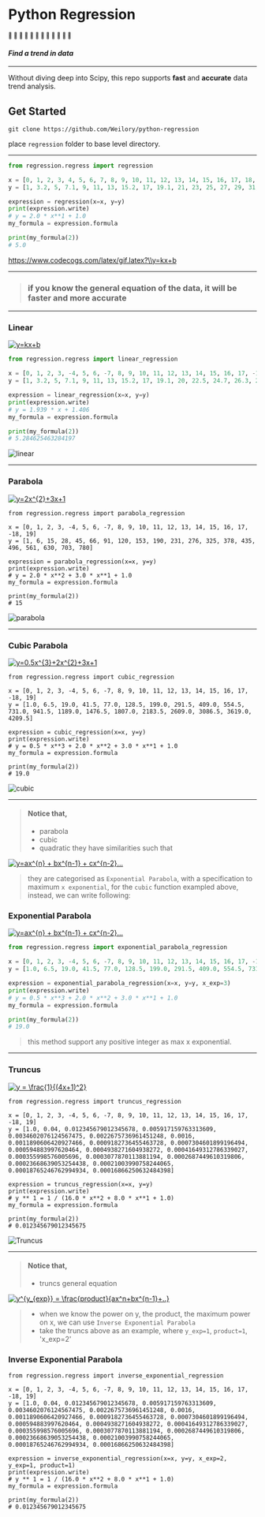 # Python Regression 


<small> :cold_face: :cold_face: :space_invader: :space_invader: :robot: :robot: :see_no_evil: :see_no_evil: :kiss: :kiss: :hear_no_evil: :hear_no_evil: </small>


#### *Find a trend in data*

<hr />

Without diving deep into Scipy, this repo supports **fast** and **accurate** data trend analysis.

## Get Started

```
git clone https://github.com/Weilory/python-regression
```

place `regression` folder to base level directory. 

<hr />

```python
from regression.regress import regression

x = [0, 1, 2, 3, 4, 5, 6, 7, 8, 9, 10, 11, 12, 13, 14, 15, 16, 17, 18, 19]
y = [1, 3.2, 5, 7.1, 9, 11, 13, 15.2, 17, 19.1, 21, 23, 25, 27, 29, 31, 33, 35, 37, 39]

expression = regression(x=x, y=y)
print(expression.write)
# y = 2.0 * x**1 + 1.0
my_formula = expression.formula

print(my_formula(2))
# 5.0
```

https://www.codecogs.com/latex/gif.latex?\\y=kx+b

<hr />

> ### if you know the general equation of the data, it will be faster and more accurate

<hr />


### Linear 

<a href="https://www.codecogs.com/eqnedit.php?latex=y=kx&plus;b" target="_blank"><img src="https://latex.codecogs.com/gif.latex?y=kx&plus;b" title="y=kx+b" /></a>

```python
from regression.regress import linear_regression

x = [0, 1, 2, 3, -4, 5, 6, -7, 8, 9, 10, 11, 12, 13, 14, 15, 16, 17, -18, 19]
y = [1, 3.2, 5, 7.1, 9, 11, 13, 15.2, 17, 19.1, 20, 22.5, 24.7, 26.3, 28.9, 31.2, 33.1, 34.3, 36.8, 38.7]

expression = linear_regression(x=x, y=y)
print(expression.write)
# y = 1.939 * x + 1.406
my_formula = expression.formula

print(my_formula(2))
# 5.284625463284197
```

![linear](https://github.com/Weilory/python-regression/blob/master/docs/img/linear.JPG)

<hr />

### Parabola 

<a href="https://www.codecogs.com/eqnedit.php?latex=y=2x^{2}&plus;3x&plus;1" target="_blank"><img src="https://latex.codecogs.com/gif.latex?y=2x^{2}&plus;3x&plus;1" title="y=2x^{2}+3x+1" /></a>

```
from regression.regress import parabola_regression

x = [0, 1, 2, 3, -4, 5, 6, -7, 8, 9, 10, 11, 12, 13, 14, 15, 16, 17, -18, 19]
y = [1, 6, 15, 28, 45, 66, 91, 120, 153, 190, 231, 276, 325, 378, 435, 496, 561, 630, 703, 780]

expression = parabola_regression(x=x, y=y)
print(expression.write)
# y = 2.0 * x**2 + 3.0 * x**1 + 1.0
my_formula = expression.formula

print(my_formula(2))
# 15
```

![parabola](https://github.com/Weilory/python-regression/blob/master/docs/img/parabola.JPG)

<hr />

### Cubic Parabola 

<a href="https://www.codecogs.com/eqnedit.php?latex=y=0.5x^{3}&plus;2x^{2}&plus;3x&plus;1" target="_blank"><img src="https://latex.codecogs.com/gif.latex?y=0.5x^{3}&plus;2x^{2}&plus;3x&plus;1" title="y=0.5x^{3}+2x^{2}+3x+1" /></a>

```
from regression.regress import cubic_regression

x = [0, 1, 2, 3, -4, 5, 6, -7, 8, 9, 10, 11, 12, 13, 14, 15, 16, 17, -18, 19]
y = [1.0, 6.5, 19.0, 41.5, 77.0, 128.5, 199.0, 291.5, 409.0, 554.5, 731.0, 941.5, 1189.0, 1476.5, 1807.0, 2183.5, 2609.0, 3086.5, 3619.0, 4209.5]

expression = cubic_regression(x=x, y=y)
print(expression.write)
# y = 0.5 * x**3 + 2.0 * x**2 + 3.0 * x**1 + 1.0
my_formula = expression.formula

print(my_formula(2))
# 19.0
```
![cubic](https://github.com/Weilory/python-regression/blob/master/docs/img/cubic.JPG)

<hr />

> #### Notice that, 
>  * parabola
>  * cubic
>  * quadratic
> they have similarities such that 

<a href="https://www.codecogs.com/eqnedit.php?latex=y=ax^{n}&space;&plus;&space;bx^{n-1}&space;&plus;&space;cx^{n-2}..." target="_blank"><img src="https://latex.codecogs.com/gif.latex?y=ax^{n}&space;&plus;&space;bx^{n-1}&space;&plus;&space;cx^{n-2}..." title="y=ax^{n} + bx^{n-1} + cx^{n-2}..." /></a>

> they are categorised as `Exponential Parabola`, with a specification to maximum `x exponential`, for the `cubic` function exampled above, instead, we can write following:

### Exponential Parabola 

<a href="https://www.codecogs.com/eqnedit.php?latex=y=ax^{n}&space;&plus;&space;bx^{n-1}&space;&plus;&space;cx^{n-2}..." target="_blank"><img src="https://latex.codecogs.com/gif.latex?y=ax^{n}&space;&plus;&space;bx^{n-1}&space;&plus;&space;cx^{n-2}..." title="y=ax^{n} + bx^{n-1} + cx^{n-2}..." /></a>

```python
from regression.regress import exponential_parabola_regression

x = [0, 1, 2, 3, -4, 5, 6, -7, 8, 9, 10, 11, 12, 13, 14, 15, 16, 17, -18, 19]
y = [1.0, 6.5, 19.0, 41.5, 77.0, 128.5, 199.0, 291.5, 409.0, 554.5, 731.0, 941.5, 1189.0, 1476.5, 1807.0, 2183.5, 2609.0, 3086.5, 3619.0, 4209.5]

expression = exponential_parabola_regression(x=x, y=y, x_exp=3)
print(expression.write)
# y = 0.5 * x**3 + 2.0 * x**2 + 3.0 * x**1 + 1.0
my_formula = expression.formula

print(my_formula(2))
# 19.0
``` 

> this method support any positive integer as max x exponential.

<hr />

### Truncus 

<a href="https://www.codecogs.com/eqnedit.php?latex=y&space;=&space;\frac{1}{(4x&plus;1)^2}" target="_blank"><img src="https://latex.codecogs.com/gif.latex?y&space;=&space;\frac{1}{(4x&plus;1)^2}" title="y = \frac{1}{(4x+1)^2}" /></a>

```
from regression.regress import truncus_regression

x = [0, 1, 2, 3, -4, 5, 6, -7, 8, 9, 10, 11, 12, 13, 14, 15, 16, 17, -18, 19]
y = [1.0, 0.04, 0.012345679012345678, 0.005917159763313609, 0.0034602076124567475, 0.0022675736961451248, 0.0016, 0.0011890606420927466, 0.0009182736455463728, 0.0007304601899196494, 0.000594883997620464, 0.0004938271604938272, 0.00041649312786339027, 0.000355998576005696, 0.0003077870113881194, 0.0002687449610319806, 0.00023668639053254438, 0.00021003990758244065, 0.00018765246762994934, 0.00016866250632484398]

expression = truncus_regression(x=x, y=y)
print(expression.write)
# y ** 1 = 1 / (16.0 * x**2 + 8.0 * x**1 + 1.0)
my_formula = expression.formula

print(my_formula(2))
# 0.012345679012345675
```

![Truncus](https://github.com/Weilory/python-regression/blob/master/docs/img/truncus.JPG)

<hr />

> #### Notice that, 
>  * truncs general equation 

<a href="https://www.codecogs.com/eqnedit.php?latex=y^{y_{exp}}&space;=&space;\frac{product}{ax^n&plus;bx^{n-1}&plus;..}" target="_blank"><img src="https://latex.codecogs.com/gif.latex?y^{y_{exp}}&space;=&space;\frac{product}{ax^n&plus;bx^{n-1}&plus;..}" title="y^{y_{exp}} = \frac{product}{ax^n+bx^{n-1}+..}" /></a>

>  * when we know the power on y, the product, the maximum power on x, we can use `Inverse Exponential Parabola`
>  * take the truncs above as an example, where `y_exp=1`, `product=1`, 'x_exp=2'

### Inverse Exponential Parabola

```
from regression.regress import inverse_exponential_regression

x = [0, 1, 2, 3, -4, 5, 6, -7, 8, 9, 10, 11, 12, 13, 14, 15, 16, 17, -18, 19]
y = [1.0, 0.04, 0.012345679012345678, 0.005917159763313609, 0.0034602076124567475, 0.0022675736961451248, 0.0016, 0.0011890606420927466, 0.0009182736455463728, 0.0007304601899196494, 0.000594883997620464, 0.0004938271604938272, 0.00041649312786339027, 0.000355998576005696, 0.0003077870113881194, 0.0002687449610319806, 0.00023668639053254438, 0.00021003990758244065, 0.00018765246762994934, 0.00016866250632484398]

expression = inverse_exponential_regression(x=x, y=y, x_exp=2, y_exp=1, product=1)
print(expression.write)
# y ** 1 = 1 / (16.0 * x**2 + 8.0 * x**1 + 1.0)
my_formula = expression.formula

print(my_formula(2))
# 0.012345679012345675
```
